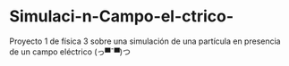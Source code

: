 # Simulaci-n-Campo-el-ctrico-
Proyecto 1 de física 3 sobre una simulación de una partícula en presencia de un campo eléctrico (っ▀¯▀)つ
